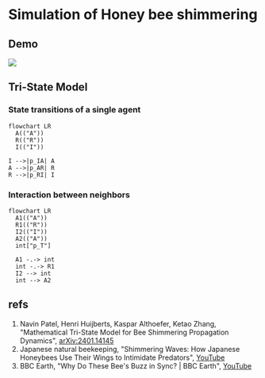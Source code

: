 # Simulation of Honey bee shimmering

## Demo

<img src="demo.gif">

## Tri-State Model

### State transitions of a single agent
```mermaid
flowchart LR
  A(("A"))
  R(("R"))
  I(("I"))

I -->|p_IA| A
A -->|p_AR| R
R -->|p_RI| I
```

### Interaction between neighbors

```mermaid
flowchart LR
  A1(("A"))
  R1(("R"))
  I2(("I"))
  A2(("A"))
  int["p_T"]

  A1 -.-> int
  int -.-> R1
  I2 --> int
  int --> A2
```

## refs
1. Navin Patel, Henri Huijberts, Kaspar Althoefer, Ketao Zhang, "Mathematical Tri-State Model for Bee Shimmering Propagation Dynamics", [arXiv:2401.14145](https://arxiv.org/abs/2401.14145)
2. Japanese natural beekeeping, "Shimmering Waves: How Japanese Honeybees Use Their Wings to Intimidate Predators", [YouTube](https://www.youtube.com/watch?v=Y8k7mTQoIhw) 
3. BBC Earth, "Why Do These Bee's Buzz in Sync? | BBC Earth", [YouTube](https://www.youtube.com/watch?v=dU2rLhpaMAY)